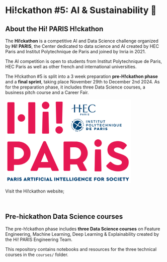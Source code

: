 # Hi!ckathon #5: AI & Sustainability 🌲


## About the Hi! PARIS H!ckathon
The **Hi!ckathon** is a competitive AI and Data Science challenge organized by **Hi! PARIS**, the Center dedicated to data science and AI created by HEC Paris and Institut Polytechnique de Paris and joined by Inria in 2021.

The AI competition is open to students from Institut Polytechnique de Paris, HEC Paris as well as other french and international universities.

The H!ckathon #5 is split into a 3 week preparation **pre-H!ckathon phase** and a **final sprint**, taking place November 29th to December 2nd 2024. 
As for the preparation phase, it includes three Data Science courses, a business pitch course and a Career Fair.

<img src="images/hi-paris.png" alt="My Image Description" width="400"/>

Visit the Hi!ckathon website;

<br>

## Pre-hickathon Data Science courses
The pre-h!ckathon phase includes **three Data Science courses** on Feature Engineering, Machine Learning, Deep Learning & Explainability created by the Hi! PARIS Engineering Team.

This repository contains notebooks and resources for the three technical courses in the `courses/` folder.

